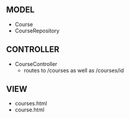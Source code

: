 ## MODEL
- Course
- CourseRepository

## CONTROLLER
- CourseController
	- routes to /courses as well as /courses/id

## VIEW
- courses.html
- course.html
